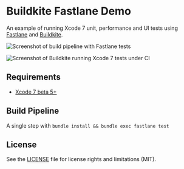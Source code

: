 # Buildkite Fastlane Demo

An example of running Xcode 7 unit, performance and UI tests using [Fastlane](https://fastlane.tools) and [Buildkite](https://buildkite.com/).

![Screenshot of build pipeline with Fastlane tests](https://cloud.githubusercontent.com/assets/153/9241084/e1f90392-41b1-11e5-9685-98b43db63dd4.png)

![Screenshot of Buildkite running Xcode 7 tests under CI](https://cloud.githubusercontent.com/assets/153/9241026/498fde6e-41b1-11e5-9e4a-57a938eb37ca.png)

## Requirements

* [Xcode 7 beta 5+](https://developer.apple.com/xcode/downloads/)

## Build Pipeline

A single step with `bundle install && bundle exec fastlane test`

## License

See the [LICENSE](LICENSE.md) file for license rights and limitations (MIT).
